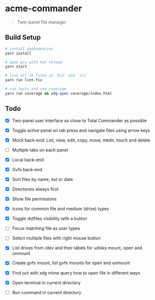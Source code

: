 # acme-commander

> Twin-panel file manager

## Build Setup

``` bash
# install dependencies
yarn install

# open gjs with hot reload
yarn start

# lint all JS files in `bin` and `src`
yarn run lint-fix

# run tests and see coverage
yarn run coverage && xdg-open coverage/index.html
```

## Todo

- [x] Two-panel user interface as close to Total Commander as possible

- [x] Toggle active panel on tab press and navigate files using arrow keys

- [x] Mock back-end: List, view, edit, copy, move, mkdir, touch and delete

- [ ] Multiple tabs on each panel

- [x] Local back-end

- [x] Gvfs back-end

- [x] Sort files by name, ext or date

- [x] Directories always first

- [x] Show file permissions

- [x] Icons for common file and medium (drive) types

- [x] Toggle dotfiles visibility with a button

- [ ] Focus matching file as user types

- [ ] Select multiple files with right mouse button

- [x] List drives from /dev and their labels for udisks mount, open and unmount

- [x] Create gvfs mount, list gvfs mounts for open and unmount

- [x] Find out with xdg mime query how to open file in different ways

- [x] Open terminal in current directory

- [ ] Run command in current directory
